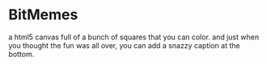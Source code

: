BitMemes
==========

a html5 canvas full of a bunch of squares that you can color.
and just when you thought the fun was all over, you can add
a snazzy caption at the bottom.

